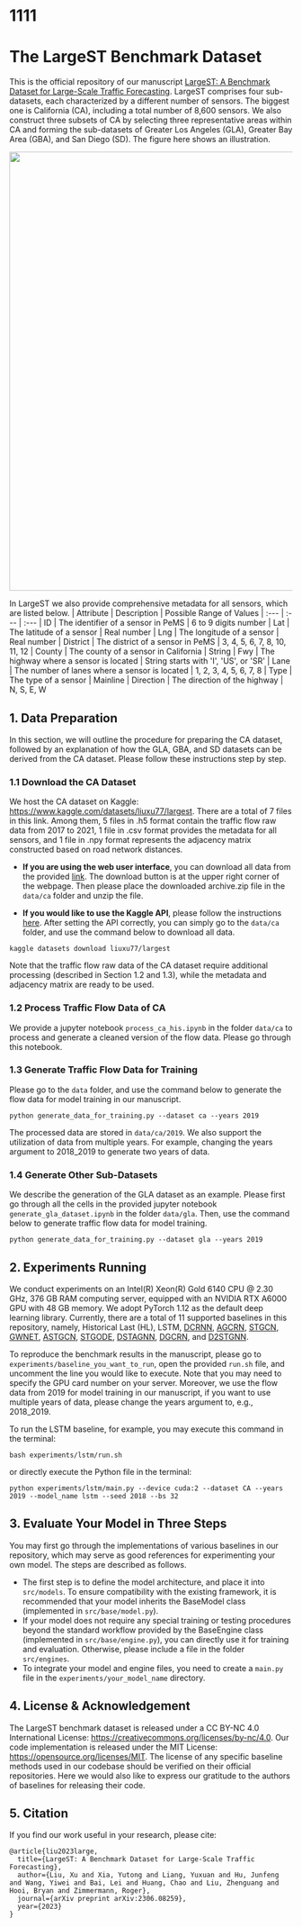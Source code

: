 # 1111
# The LargeST Benchmark Dataset

This is the official repository of our manuscript [LargeST: A Benchmark Dataset for Large-Scale Traffic Forecasting](https://arxiv.org/pdf/2306.08259.pdf). LargeST comprises four sub-datasets, each characterized by a different number of sensors. The biggest one is California (CA), including a total number of 8,600 sensors. We also construct three subsets of CA by selecting three representative areas within CA and forming the sub-datasets of Greater Los Angeles (GLA), Greater Bay Area (GBA), and San Diego (SD). The figure here shows an illustration.

<img src='img/overview.png' width='780px'>

In LargeST we also provide comprehensive metadata for all sensors, which are listed below.
| Attribute |                 Description                     |  Possible Range of Values
|   :---    |                    :---                         |          :---
|    ID     |  The identifier of a sensor in PeMS             |  6 to 9 digits number
|    Lat    |  The latitude of a sensor                       |  Real number
|    Lng    |  The longitude of a sensor                      |  Real number
|  District |  The district of a sensor in PeMS               |  3, 4, 5, 6, 7, 8, 10, 11, 12
|   County  |  The county of a sensor in California           |  String
|    Fwy    |  The highway where a sensor is located          |  String starts with 'I', 'US', or 'SR'
|    Lane   |  The number of lanes where a sensor is located  |  1, 2, 3, 4, 5, 6, 7, 8
|    Type   |  The type of a sensor                           |  Mainline
| Direction |  The direction of the highway                   |  N, S, E, W


## 1. Data Preparation
In this section, we will outline the procedure for preparing the CA dataset, followed by an explanation of how the GLA, GBA, and SD datasets can be derived from the CA dataset. Please follow these instructions step by step.

### 1.1 Download the CA Dataset
We host the CA dataset on Kaggle: https://www.kaggle.com/datasets/liuxu77/largest. There are a total of 7 files in this link. Among them, 5 files in .h5 format contain the traffic flow raw data from 2017 to 2021, 1 file in .csv format provides the metadata for all sensors, and 1 file in .npy format represents the adjacency matrix constructed based on road network distances.

- **If you are using the web user interface**, you can download all data from the provided [link](https://www.kaggle.com/datasets/liuxu77/largest). The download button is at the upper right corner of the webpage. Then please place the downloaded archive.zip file in the `data/ca` folder and unzip the file.

- **If you would like to use the Kaggle API**, please follow the instructions [here](https://github.com/Kaggle/kaggle-api). After setting the API correctly, you can simply go to the `data/ca` folder, and use the command below to download all data.
```
kaggle datasets download liuxu77/largest
```

Note that the traffic flow raw data of the CA dataset require additional processing (described in Section 1.2 and 1.3), while the metadata and adjacency matrix are ready to be used.

### 1.2 Process Traffic Flow Data of CA
We provide a jupyter notebook `process_ca_his.ipynb` in the folder `data/ca` to process and generate a cleaned version of the flow data. Please go through this notebook.

### 1.3 Generate Traffic Flow Data for Training
Please go to the `data` folder, and use the command below to generate the flow data for model training in our manuscript.
```
python generate_data_for_training.py --dataset ca --years 2019
```
The processed data are stored in `data/ca/2019`. We also support the utilization of data from multiple years. For example, changing the years argument to 2018_2019 to generate two years of data.

### 1.4 Generate Other Sub-Datasets
We describe the generation of the GLA dataset as an example. Please first go through all the cells in the provided jupyter notebook `generate_gla_dataset.ipynb` in the folder `data/gla`. Then, use the command below to generate traffic flow data for model training.
```
python generate_data_for_training.py --dataset gla --years 2019
```


## 2. Experiments Running
We conduct experiments on an Intel(R) Xeon(R) Gold 6140 CPU @ 2.30 GHz, 376 GB RAM computing server, equipped with an NVIDIA RTX A6000 GPU with 48 GB memory. We adopt PyTorch 1.12 as the default deep learning library. Currently, there are a total of 11 supported baselines in this repository, namely, Historical Last (HL), LSTM, [DCRNN](https://github.com/chnsh/DCRNN_PyTorch), [AGCRN](https://github.com/LeiBAI/AGCRN), [STGCN](https://github.com/hazdzz/STGCN), [GWNET](https://github.com/nnzhan/Graph-WaveNet), [ASTGCN](https://github.com/guoshnBJTU/ASTGCN-r-pytorch), [STGODE](https://github.com/square-coder/STGODE), [DSTAGNN](https://github.com/SYLan2019/DSTAGNN), [DGCRN](https://github.com/tsinghua-fib-lab/Traffic-Benchmark/tree/master/methods/DGCRN), and [D2STGNN](https://github.com/zezhishao/D2STGNN).

To reproduce the benchmark results in the manuscript, please go to `experiments/baseline_you_want_to_run`, open the provided `run.sh` file, and uncomment the line you would like to execute. Note that you may need to specify the GPU card number on your server. Moreover, we use the flow data from 2019 for model training in our manuscript, if you want to use multiple years of data, please change the years argument to, e.g., 2018_2019.

To run the LSTM baseline, for example, you may execute this command in the terminal:
```
bash experiments/lstm/run.sh
```
or directly execute the Python file in the terminal:
```
python experiments/lstm/main.py --device cuda:2 --dataset CA --years 2019 --model_name lstm --seed 2018 --bs 32
```


## 3. Evaluate Your Model in Three Steps
You may first go through the implementations of various baselines in our repository, which may serve as good references for experimenting your own model. The steps are described as follows.
- The first step is to define the model architecture, and place it into `src/models`. To ensure compatibility with the existing framework, it is recommended that your model inherits the BaseModel class (implemented in `src/base/model.py`).
- If your model does not require any special training or testing procedures beyond the standard workflow provided by the BaseEngine class (implemented in `src/base/engine.py`), you can directly use it for training and evaluation. Otherwise, please include a file in the folder `src/engines`.
- To integrate your model and engine files, you need to create a `main.py` file in the `experiments/your_model_name` directory.


## 4. License \& Acknowledgement
The LargeST benchmark dataset is released under a CC BY-NC 4.0 International License: https://creativecommons.org/licenses/by-nc/4.0. Our code implementation is released under the MIT License: https://opensource.org/licenses/MIT. The license of any specific baseline methods used in our codebase should be verified on their official repositories. Here we would also like to express our gratitude to the authors of baselines for releasing their code.


## 5. Citation
If you find our work useful in your research, please cite:
```
@article{liu2023large,
  title={LargeST: A Benchmark Dataset for Large-Scale Traffic Forecasting},
  author={Liu, Xu and Xia, Yutong and Liang, Yuxuan and Hu, Junfeng and Wang, Yiwei and Bai, Lei and Huang, Chao and Liu, Zhenguang and Hooi, Bryan and Zimmermann, Roger},
  journal={arXiv preprint arXiv:2306.08259},
  year={2023}
}
```
